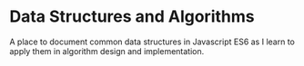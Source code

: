 # Data Structures and Algorithms

A place to document common data structures in Javascript ES6 as I learn to apply them in algorithm design and implementation. 

